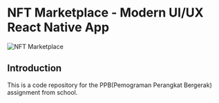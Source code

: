 # NFT Marketplace - Modern UI/UX React Native App

![NFT Marketplace](https://i.ibb.co/X5kYdvB/image.png)

## Introduction

This is a code repository for the PPB(Pemograman Perangkat Bergerak) assignment from school.
